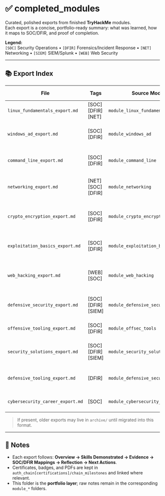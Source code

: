 # ✅ completed_modules

Curated, polished exports from finished **TryHackMe** modules.  
Each export is a concise, portfolio-ready summary: what was learned, how it maps to SOC/DFIR, and proof of completion.

**Legend:**  
`[SOC]` Security Operations • `[DFIR]` Forensics/Incident Response • `[NET]` Networking • `[SIEM]` SIEM/Splunk • `[WEB]` Web Security

---

## 📚 Export Index

| File | Tags | Source Module | Last Update | Summary |
|---|---|---|---|---|
| `linux_fundamentals_export.md` | [SOC][DFIR][NET] | `module_linux_fundamentals` | 2025-09 | Linux basics, services, logs, and triage CLI |
| `windows_ad_export.md` | [SOC][DFIR] | `module_windows_ad` | 2025-09 | Windows/AD fundamentals, logging, event IDs |
| `command_line_export.md` | [SOC][DFIR] | `module_command_line` | 2025-09 | Cross-OS CLI (Bash, CMD, PowerShell) for triage |
| `networking_export.md` | [NET][SOC][DFIR] | `module_networking` | 2025-09 | OSI/TCP-IP, packets/pcaps, scanning fundamentals |
| `crypto_encryption_export.md` | [SOC][DFIR] | `module_crypto_encryption` | 2025-09 | Hashing, encryption, TLS/PKI, integrity checks |
| `exploitation_basics_export.md` | [SOC][DFIR] | `module_exploitation_basics` | 2025-09 | Exploit chain awareness & defender detections |
| `web_hacking_export.md` | [WEB][SOC] | `module_web_hacking` | 2025-09 | Web stack, OWASP concepts, Burp-assisted review |
| `defensive_security_export.md` | [SOC][DFIR][SIEM] | `module_defensive_security` | 2025-09 | SOC workflows, IR lifecycle, log analysis |
| `offensive_tooling_export.md` | [SOC][DFIR] | `module_offsec_tools` | 2025-09 | Offense tooling fingerprints for detection |
| `security_solutions_export.md` | [SOC][DFIR][SIEM] | `module_security_solutions` | 2025-09 | SIEM, firewalls, IDS, vulnerability scanning |
| `defensive_tooling_export.md` | [DFIR] | `module_defensive_security_tooling` | 2025-09 | CyberChef, CAPA, REMnux, FlareVM toolkit |
| `cybersecurity_career_export.md` | [SOC] | `module_cybersecurity_career` | 2025-09 | Principles, roles, and training impact |

> If present, older exports may live in `archive/` until migrated into this format.

---

## 📝 Notes

- Each export follows: **Overview → Skills Demonstrated → Evidence → SOC/DFIR Mappings → Reflection → Next Actions**.  
- Certificates, badges, and PDFs are kept in `auth_chain[certifications]/chain_milestones` and linked where relevant.  
- This folder is the **portfolio layer**; raw notes remain in the corresponding `module_*` folders.
